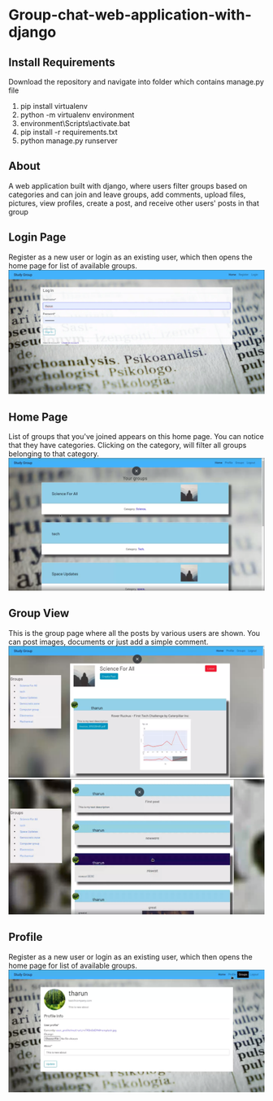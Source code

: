 # Group-chat-web-application-with-django


## Install Requirements

Download the repository and navigate into folder which contains manage.py file

1. pip install virtualenv
2. python -m virtualenv environment
3. environment\Scripts\activate.bat
4. pip install -r requirements.txt
5. python manage.py runserver

## About

A web application built with django, where users filter groups based on categories
and can join and leave groups, add comments, upload files, pictures, view profiles, create a post, and receive other users' posts in that group

## Login Page

Register as a new user or login as an existing user, which then opens the home page for list of available groups.
<img src="https://github.com/TeslaLord/TeslaLord/blob/main/grouplogin.PNG"> </img>

## Home Page

List of groups that you've joined appears on this home page. You can notice that they have categories. Clicking on the category, will filter all groups belonging to that category.
<img src="https://github.com/TeslaLord/TeslaLord/blob/main/grouphome.PNG"> </img>


## Group View

This is the group page where all the posts by various users are shown. You can post images, documents or just add a simple comment.
<img src="https://github.com/TeslaLord/TeslaLord/blob/main/groupinside.PNG"> </img>
<img src="https://github.com/TeslaLord/TeslaLord/blob/main/groupinside2.PNG"> </img>

## Profile

Register as a new user or login as an existing user, which then opens the home page for list of available groups.
<img src="https://github.com/TeslaLord/TeslaLord/blob/main/groupprofile.PNG"> </img>

